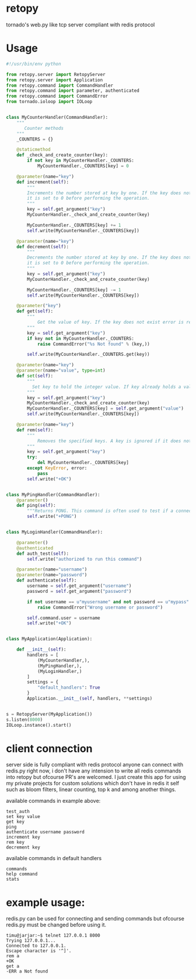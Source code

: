 # retopy
tornado's web.py like tcp server compliant with redis protocol

# Usage

```python
#!/usr/bin/env python

from retopy.server import RetopyServer
from retopy.server import Application
from retopy.command import CommandHandler
from retopy.command import parameter, authenticated
from retopy.command import CommandError
from tornado.ioloop import IOLoop


class MyCounterHandler(CommandHandler):
    """
       Counter methods
    """
    _COUNTERS = {}

    @staticmethod
    def _check_and_create_counter(key):
        if not key in MyCounterHandler._COUNTERS:
            MyCounterHandler._COUNTERS[key] = 0

    @parameter(name="key")
    def increment(self):
        """
        Increments the number stored at key by one. If the key does not exist,
        it is set to 0 before performing the operation.
        """
        key = self.get_argument("key")
        MyCounterHandler._check_and_create_counter(key)

        MyCounterHandler._COUNTERS[key] += 1
        self.write(MyCounterHandler._COUNTERS[key])

    @parameter(name="key")
    def decrement(self):
        """
        Decrements the number stored at key by one. If the key does not exist,
        it is set to 0 before performing the operation.
        """
        key = self.get_argument("key")
        MyCounterHandler._check_and_create_counter(key)

        MyCounterHandler._COUNTERS[key] -= 1
        self.write(MyCounterHandler._COUNTERS[key])

    @parameter("key")
    def get(self):
        """
            Get the value of key. If the key does not exist error is returned
        """
        key = self.get_argument("key")
        if key not in MyCounterHandler._COUNTERS:
            raise CommandError("%s Not found" % (key,))

        self.write(MyCounterHandler._COUNTERS.get(key))

    @parameter(name="key")
    @parameter(name="value", type=int)
    def set(self):
        """
          Set key to hold the integer value. If key already holds a value, it is overwritten.
        """
        key = self.get_argument("key")
        MyCounterHandler._check_and_create_counter(key)
        MyCounterHandler._COUNTERS[key] = self.get_argument("value")
        self.write(MyCounterHandler._COUNTERS[key])

    @parameter(name="key")
    def rem(self):
        """
            Removes the specified keys. A key is ignored if it does not exist.
        """
        key = self.get_argument("key")
        try:
            del MyCounterHandler._COUNTERS[key]
        except KeyError, error:
            pass
        self.write("+OK")


class MyPingHandler(CommandHandler):
    @parameter()
    def ping(self):
        """Returns PONG. This command is often used to test if a connection is still alive, or to measure latency."""
        self.write("+PONG")


class MyLoginHandler(CommandHandler):

    @parameter()
    @authenticated
    def auth_test(self):
        self.write("authorized to run this command")

    @parameter(name="username")
    @parameter(name="password")
    def authenticate(self):
        username = self.get_argument("username")
        password = self.get_argument("password")

        if not username == u"myusername" and not password == u"mypass":
            raise CommandError("Wrong username or password")

        self.command.user = username
        self.write("+OK")


class MyApplication(Application):

    def __init__(self):
        handlers = [
            (MyCounterHandler,),
            (MyPingHandler,),
            (MyLoginHandler,)
        ]
        settings = {
            "default_handlers": True
        }
        Application.__init__(self, handlers, **settings)


s = RetopyServer(MyApplication())
s.listen(8000)
IOLoop.instance().start()
```

# client connection

server side is fully compliant with redis protocol anyone can connect with redis.py right now, i don't have any intension to write all redis commands into retopy but ofcourse PR's are welcomed. 
I just create this app for using my private projects for custom solutions which don't have in redis it self such as bloom filters, linear counting, top k and among another things. 

available commands in example above:
```
test_auth 
set key value
get key
ping 
authenticate username password
increment key
rem key
decrement key
```
available commands in default handlers
```
commands
help command
stats 
```
# example usage:
redis.py can be used for connecting and sending commands but ofcourse redis.py must be changed before using it.

```
timu@jarjar:~$ telnet 127.0.0.1 8000  
Trying 127.0.0.1...  
Connected to 127.0.0.1.  
Escape character is '^]'.  
rem a  
+OK  
get a  
-ERR a Not found  
``` 
